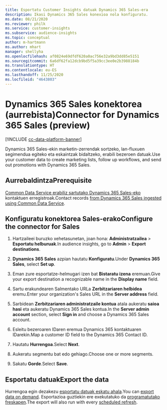 ```yaml
---
title: Esportatu Customer Insights datuak Dynamics 365 Sales-era
description: Ikasi Dynamics 365 Sales konexioa nola konfiguratu.
ms.date: 08/21/2020
ms.reviewer: philk
ms.service: customer-insights
ms.subservice: audience-insights
ms.topic: conceptual
author: m-hartmann
ms.author: mhart
manager: shellyha
ms.openlocfilehash: af0824e69dfdf620a0ac756e32a9bd3dd85e5151
ms.sourcegitcommit: 6a6df62fa12dcb9bd5f5a39cc3ee0e2b3988184b
ms.translationtype: HT
ms.contentlocale: eu-ES
ms.lasthandoff: 11/25/2020
ms.locfileid: "4643803"
---
```

# <a name="connector-for-dynamics-365-sales-preview"></a><span data-ttu-id="d46dd-103">Dynamics 365 Sales konektorea (aurrebista)</span><span class="sxs-lookup"><span data-stu-id="d46dd-103">Connector for Dynamics 365 Sales (preview)</span></span>

[!INCLUDE [cc-data-platform-banner](../includes/cc-data-platform-banner.md)]

<span data-ttu-id="d46dd-104">Dynamics 365 Sales-ekin marketin-zerrendak sortzeko, lan-fluxuen segimendua egiteko eta eskaintzak bidaltzeko, erabili bezeroen datuak.</span><span class="sxs-lookup"><span data-stu-id="d46dd-104">Use your customer data to create marketing lists, follow up workflows, and send out promotions with Dynamics 365 Sales.</span></span>

## <a name="prerequisite"></a><span data-ttu-id="d46dd-105">Aurrebaldintza</span><span class="sxs-lookup"><span data-stu-id="d46dd-105">Prerequisite</span></span>

<span data-ttu-id="d46dd-106">[Common Data Service erabiliz sartutako Dynamics 365 Sales-eko](connect-power-query.md) kontaktuen erregistroak.</span><span class="sxs-lookup"><span data-stu-id="d46dd-106">Contact records [from Dynamics 365 Sales ingested using Common Data Service](connect-power-query.md).</span></span>

## <a name="configure-the-connector-for-sales"></a><span data-ttu-id="d46dd-107">Konfiguratu konektorea Sales-erako</span><span class="sxs-lookup"><span data-stu-id="d46dd-107">Configure the connector for Sales</span></span>

1. <span data-ttu-id="d46dd-108">Hartzaileei buruzko xehetasunetan, joan hona: **Administratzailea** > **Esportatu helburuak**.</span><span class="sxs-lookup"><span data-stu-id="d46dd-108">In audience insights, go to **Admin** > **Export destinations**.</span></span>

1. <span data-ttu-id="d46dd-109">**Dynamics 365 Sales** azpian hautatu **Konfiguratu**.</span><span class="sxs-lookup"><span data-stu-id="d46dd-109">Under **Dynamics 365 Sales**, select **Set up**.</span></span>

1. <span data-ttu-id="d46dd-110">Eman zure esportatze-helmugari izen bat **Bistaratu izena** eremuan.</span><span class="sxs-lookup"><span data-stu-id="d46dd-110">Give your export destination a recognizable name in the **Display name** field.</span></span>

1. <span data-ttu-id="d46dd-111">Sartu erakundearen Salmentako URLa **Zerbitzariaren helbidea** eremu.</span><span class="sxs-lookup"><span data-stu-id="d46dd-111">Enter your organization's Sales URL in the **Server address** field.</span></span>

1. <span data-ttu-id="d46dd-112">Sarbidean **Zerbitzariaren administratzaile kontua** atala aukeratu **saioa hasi** eta aukeratu Dynamics 365 Sales kontua.</span><span class="sxs-lookup"><span data-stu-id="d46dd-112">In the **Server admin account** section, select **Sign in** and choose a Dynamics 365 Sales account.</span></span>

1. <span data-ttu-id="d46dd-113">Esleitu bezeroaren IDaren eremua Dynamics 365 kontaktuaren IDarekin.</span><span class="sxs-lookup"><span data-stu-id="d46dd-113">Map a customer ID field to the Dynamics 365 Contact ID.</span></span>

1. <span data-ttu-id="d46dd-114">Hautatu **Hurrengoa**.</span><span class="sxs-lookup"><span data-stu-id="d46dd-114">Select **Next**.</span></span>

1. <span data-ttu-id="d46dd-115">Aukeratu segmentu bat edo gehiago.</span><span class="sxs-lookup"><span data-stu-id="d46dd-115">Choose one or more segments.</span></span>

1. <span data-ttu-id="d46dd-116">Sakatu **Gorde**.</span><span class="sxs-lookup"><span data-stu-id="d46dd-116">Select **Save**.</span></span>

## <a name="export-the-data"></a><span data-ttu-id="d46dd-117">Esportatu datuak</span><span class="sxs-lookup"><span data-stu-id="d46dd-117">Export the data</span></span>

<span data-ttu-id="d46dd-118">Hurrengoa egin dezakezu [esportatu datuak eskatu ahala](export-destinations.md).</span><span class="sxs-lookup"><span data-stu-id="d46dd-118">You can [export data on demand](export-destinations.md).</span></span> <span data-ttu-id="d46dd-119">Esportazioa guztiekin ere exekutatuko da [programatutako freskapen](system.md#schedule-tab).</span><span class="sxs-lookup"><span data-stu-id="d46dd-119">The export will also run with every [scheduled refresh](system.md#schedule-tab).</span></span>

